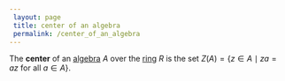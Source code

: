 ```yaml
---
 layout: page
 title: center of an algebra
 permalink: /center_of_an_algebra
---
```

The **center** of an [algebra](https://defsmath.github.io/DefsMath/algebra_over_a_field) $A$ over the [ring](https://defsmath.github.io/DefsMath/ring) $R$ is the set $Z(A) = \{z\in A \mid za=az \text{ for all } a\in A\}$.